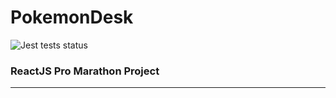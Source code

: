 # PokemonDesk
![Jest tests status](https://github.com/mkayander/PokemonDesk/actions/workflows/main.yml/badge.svg)
### ReactJS Pro Marathon Project
***
